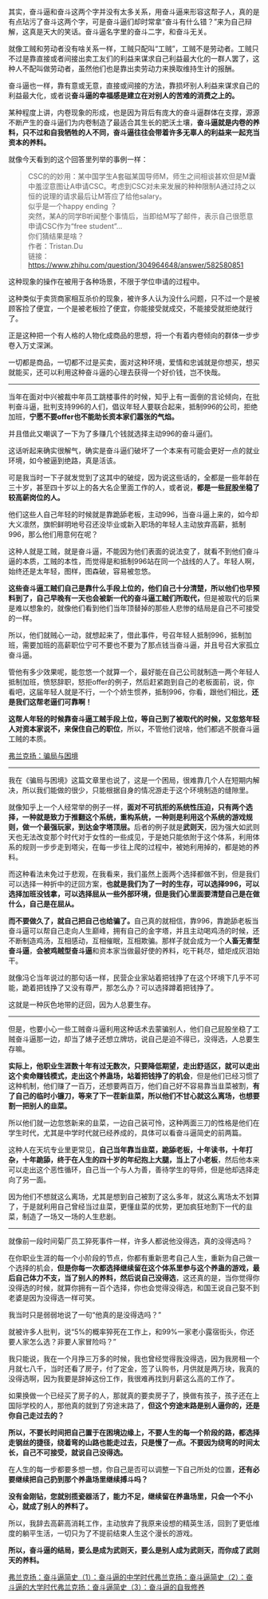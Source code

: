 <p>其实，奋斗逼和奋斗这两个字并没有太多关系，用奋斗逼来形容这帮子人，真的是有点玷污了奋斗这两个字，可是奋斗逼们却时常拿“奋斗有什么错？”来为自己辩解，这真是天大的笑话。奋斗逼名字里的奋斗二字，和奋斗无关。</p><p>就像工贼和劳动者没有啥关系一样，工贼只配叫“工贼”，工贼不是劳动者。工贼只不过是靠直接或者间接出卖工友们的利益来谋求自己利益最大化的一群人罢了，这种人不配叫做劳动者，虽然他们也是靠出卖劳动力来换取维持生计的报酬。</p><p>奋斗逼也一样，靠有意或无意，直接或间接的方法，靠损坏别人利益来谋求自己的利益最大化，或者说<b>奋斗逼的幸福感是建立在对别人的苦难的消费之上的。</b></p><p>某种程度上讲，内卷现象的形成，也是因为背后有庞大的奋斗逼群体在支撑，源源不断产生的奋斗逼们为内卷制造了最适合其生长的肥沃土壤，<b>奋斗逼就是内卷的养料，只不过和自我牺牲的人不同，奋斗逼往往会带着许多无辜人的利益来一起充当资本的养料。</b></p><p>就像今天看到的这个回答里列举的事例一样：</p><blockquote>CSC的的妙用：某中国学生A套磁某国导师M，师生之间相谈甚欢但是M囊中羞涩意图让A申请CSC。考虑到CSC对未来发展的种种限制A通过持之以恒的说理的请求最后让M答应了给他salary。<br/>似乎是一个happy ending ？<br/>突然，某A的同学B听闻整个事情后，当即给M写了邮件，表示自己很愿意申请CSC作为“free student”...<br/>你们猜结果是啥？<br/>作者：Tristan.Du<br/>链接：<a href="https://www.zhihu.com/question/304964648/answer/582580851" class="internal"><span class="invisible">https://www.</span><span class="visible">zhihu.com/question/3049</span><span class="invisible">64648/answer/582580851</span><span class="ellipsis"></span></a></blockquote><p>这种现象的操作在被用于各种场景，不限于学位申请的过程中。</p><p>这种类似于卖货商家相互杀价的现象，被许多人认为没什么问题，只不过一个是被顾客捡了便宜，一个是被老板捡了便宜，你能接受就成交，不能接受就拒绝就行了。</p><p>正是这种把一个有人格的人物化成商品的思想，将一个有着内卷倾向的群体一步步卷入万丈深渊。</p><p>一切都是商品，一切都不过是买卖，面对这种环境，爱情和忠诚就是你想买，想买就能买，还可以利用这种奋斗逼的心理去获得一个好价钱，岂不快哉。</p><hr/><p>当年在面对中兴被裁中年员工跳楼事件的时候，知乎上有一面倒的言论倾向，在批判奋斗逼，批判支持996的人们，倡议年轻人要联合起来，抵制996的公司，拒绝加班，<b>宁愿不要offer也不能助长资本家们嚣张的气焰。</b></p><p>并且借此又嘲讽了一下为了多赚几个钱就选择主动996的奋斗逼们。</p><p>这话听起来确实很解气，确实是奋斗逼们破坏了一个本来有可能会更好一点的就业环境，如今被逼到绝路，真是活该。</p><p>可是我当时一下子就发觉到了这其中的破绽，因为说这些话的，全都是一些年龄在三十岁，甚至四十岁以上的各大名企里面工作的人，或者说，<b>都是一些屁股坐稳了较高薪岗位的人。</b></p><p>他们这些人自己年轻的时候就是靠跪舔老板，主动996，当奋斗逼上来的，如今却大义凛然，旗帜鲜明地号召还没毕业或新入职场的年轻人主动放弃高薪，抵制996，那么他们用意何在呢？</p><p>这种人就是工贼，就是奋斗逼，不能因为他们表面的说法变了，就看不到他们奋斗逼的本质，工贼的本性，而觉得是和抵制996站在同一个战线的人了。年轻人啊，始终还是太年轻，图样，图森破，容易被忽悠。</p><p><b>这些奋斗逼工贼们自己是靠什么手段上位的，他们自己十分清楚，所以他们也早预料到了，自己早晚有一天也会被新一代的奋斗逼工贼们所取代，</b>但是被取代的后果是难以想象的，就像他们看到他们当年顶替掉的那些人悲惨的结局是自己不可接受的一样。</p><p>所以，他们就贼心一动，就想起来了，借此事件，号召年轻人抵制996，抵制加班，需要加班的高薪职位宁可不要也不要为了那点钱当奋斗逼，并且号召大家孤立奋斗逼。</p><p>管他有多少效果呢，能忽悠一个就算一个，最好能在自己公司就制造一两个年轻人抵制加班，愤怒辞职，怒拒offer的例子，然后赶紧跑到自己的老板面前，说，你看吧，这届年轻人就是不行，一个个娇生惯养，抵制996，你看，跟他们相比，<b>还是我们这帮老逼们可靠啊！</b></p><p><b>这帮人年轻的时候靠奋斗逼工贼手段上位，等自己到了被取代的时候，又忽悠年轻人对资本家说不，来保住自己的职位</b>，所以，不管他们说啥，他们都逃不脱奋斗逼工贼的本质。</p><a href="https://zhuanlan.zhihu.com/p/32076933" data-draft-node="block" data-draft-type="link-card" class="internal">弗兰克扬：骗局与困境</a><hr/><p>我在《骗局与困境》这篇文章里也说了，这是一个困局，很难靠几个人在短期内解决，所以我们能做的很少，只能根据自身的情况游走于这个环境制造的缝隙里。</p><p>就像知乎上一个人经常举的例子一样，<b>面对不可抗拒的系统性压迫，只有两个选择，一种就是致力于推翻这个系统，重构系统，一种则是利用这个系统的游戏规则，做一个最强玩家，到达金字塔顶层。</b>后者的例子就是<b>武则天</b>，因为强大如武则天也无法改变那个时代对于女性的一些成见，于是她只能依附于这个体系，利用体系的规则一步步走到塔尖，在每一步往上爬的过程中，被她利用掉的，都是她的养料。</p><p>而这种看法未免过于悲观，在我看来，我们虽然上面两个选择都做不到，但是我们可以选择一种折中的迂回方案，<b>也就是我们为了一时的生存，可以选择996，可以选择加班没钱拿，可以选择屈从一些外部环境，但是我们心里面要清楚自己是在做什么，自己是在屈从。</b></p><p><b>而不要做久了，就自己把自己也给骗了。</b>自己真的就相信，靠996，靠跪舔老板当奋斗逼可以帮自己走向人生巅峰，拥有自己的金字塔，并且主动喝鸡汤的时候，还不断制造鸡汤，互相感动，互相催眠，互相欺骗。那样子就会成为一个<b>人畜无害型奋斗逼</b>，<b>会被鸡贼型奋斗逼</b>和资本家当做最好使的养料，吃干耗尽，蜡炬成灰泪始干。</p><p>就像冯仑当年说过的那句话一样，民营企业家站着把钱挣了在这个环境下几乎不可能，跪着把钱挣了又没有尊严，那怎么办？可以选择蹲着把钱挣了。</p><p>这就是一种灰色地带的迂回，因为人总要生存。</p><hr/><p>但是，也要小心一些工贼奋斗逼利用这种话术去蒙骗别人，他们自己屁股坐稳了工贼奋斗逼那一边，却当了婊子还想立牌坊，说自己是迫不得已，没得选，人总要生存嘛。</p><p><b>实际上，他职业生涯数十年有过无数次，只要降低期望，走出舒适区，就可以走出这个卖命赚钱模式，走出这个养蛊场，站着把钱挣了的机会</b>，但是他们已经习惯了这种机制，他们赚了一百万，还想要两百万，他们自己好不容易靠当韭菜被割，<b>有了自己的临时小镰刀，等来了下一茬新韭菜，所以他们不甘心就这么离场，也想要割一把别人的韭菜。</b></p><p>所以他们就一边忽悠新来的韭菜，一边自己装可怜，这种两面三刀的性格是他们在学生时代，尤其是中学时代就已经养成的，具体可以看奋斗逼简史的前两篇。</p><p>这种人在天坑专业里更常见，<b>自己当年靠当韭菜，跪舔老板，十年读书，十年打杂，十年跪舔，终于在人生的四十岁的年纪抱上大腿，当上了小老板</b>，然后他本来可以走出这个恶性循环，自己当一个与人为善，善待学生的导师，但是他却选择走向了另一面。</p><p>因为他们不想就这么离场，尤其是想到自己被割了这么多年，就这么离场太不划算了，于是就利用自己曾经当过韭菜，更懂韭菜的优势，更加疯狂地割下一代的韭菜，制造了一场又一场的人生悲剧。</p><hr/><p>就像前一段时间菊厂员工猝死事件一样，许多人都说他没得选，真的没得选吗？</p><p>在你职业生涯的每一个小阶段的节点，你都有重新思考自己人生，重新为自己做一个选择的机会，<b>但是你每一次都选择继续留在这个体系里参与这个养蛊的游戏，最后自己体力不支，当了别人的养料，然后说自己没得选</b>，这还真的是，当你觉得你没得选的时候，就算你拥有一百个选择，你也会觉得没得选，和国王说自己娶不到老婆是因为没得选一样可笑。</p><p>我当时只是弱弱地说了一句“他真的是没得选吗？”</p><p>就被许多人批判，说“5%的概率猝死在工作上，和99%一家老小露宿街头，你还要人家怎么选？非要人家冒险吗？”</p><p>我只能说，我在一个月挣三万多的时候，我也曾经觉得我没得选，因为我房租一个月就七八千，当时还看了房子，付了定金，签了认购书，月供就是两万块，我真的没得选啊，因为我要是辞掉这份工作，我很难再找到月薪这么高的工作了。</p><p>如果换做一个已经买了房子的人，那就真的要卖房子了，换做有孩子，孩子还在上国际学校的人，那他真的就到了穷途末路了，<b>但这个穷途末路是别人逼你的，还是你自己走过去的？</b></p><p><b>所以，不要长时间把自己置于在困境边缘上，不要人生的每一个阶段的路，都选择走钢丝的捷径，绕着弯的山路也能走过去，只是慢了一点。不要因为绕弯的时间太长，自己不可接受，就说自己没得选。</b></p><p>在人生的每一步都要多想一想，你自己是否可以调整一下自己所处的位置，<b>还有必要继续把自己扔到那个养蛊场里继续搏斗吗？</b></p><p><b>没有金刚钻，您就别揽瓷器活了，能力不足，继续留在养蛊场里，只会一个不小心，就成了别人的养料了。</b></p><p>所以，我辞去高薪高消耗工作，主动放弃了我原来设想的精英生活，回到了更低维度的躺平生活，一切只为了不提前结束人生这个漫长的游戏。</p><p><b>所以，奋斗逼的结局，要么是成为武则天，要么是别人成为武则天，而你成了武则天的养料。</b></p><a href="https://zhuanlan.zhihu.com/p/55532089" data-draft-node="block" data-draft-type="link-card" data-image="https://pic1.zhimg.com/v2-c8e370d5d6a540e4d41b912365d08444_180x120.jpg" data-image-width="800" data-image-height="420" class="internal">弗兰克扬：奋斗逼简史（1）：奋斗逼的中学时代</a><a href="https://zhuanlan.zhihu.com/p/55669396" data-draft-node="block" data-draft-type="link-card" data-image="https://pic3.zhimg.com/v2-ce6645b19838d2ae0a2b5a1a129c20ca_180x120.jpg" data-image-width="827" data-image-height="489" class="internal">弗兰克扬：奋斗逼简史（2）：奋斗逼的大学时代</a><a href="https://zhuanlan.zhihu.com/p/55748275" data-draft-node="block" data-draft-type="link-card" data-image="https://pic4.zhimg.com/v2-ba38bce109d569d0fd897b38d04eb5d7_180x120.jpg" data-image-width="1280" data-image-height="652" class="internal">弗兰克扬：奋斗逼简史（3）：奋斗逼的自我修养</a><p></p>